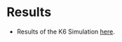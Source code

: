# Results

- Results of the K6 Simulation [here](https://htmlpreview.github.io/?https://github.com/LucasKonrath/pure-java-http-server/blob/main/k6-benchmarks/results-1k.html).